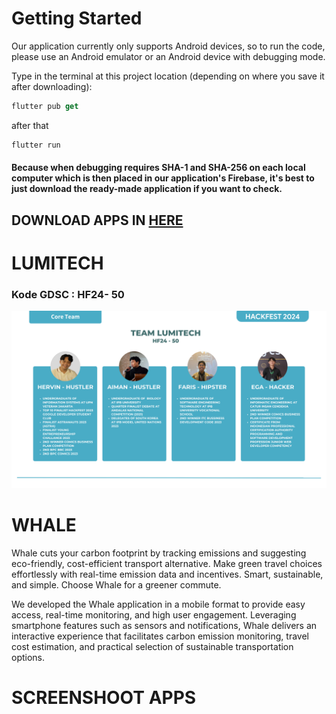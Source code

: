 # Getting Started

Our application currently only supports Android devices, so to run the code, please use an Android emulator or an Android device with debugging mode.

Type in the terminal at this project location (depending on where you save it after downloading):

```dart
flutter pub get
```

after that

```dart
flutter run
```

#### Because when debugging requires SHA-1 and SHA-256 on each local computer which is then placed in our application's Firebase, it's best to just download the ready-made application if you want to check.

## DOWNLOAD APPS IN <a href="app_release/">HERE</a>


# LUMITECH

### Kode GDSC : HF24- 50


<img src="screenshoot/team.png"></img>


# WHALE

Whale cuts your carbon footprint by tracking emissions and suggesting
eco-friendly, cost-efficient transport alternative. Make green travel
choices effortlessly with real-time emission data and incentives.
Smart, sustainable, and simple. Choose Whale for a greener commute.

We developed the Whale application in a mobile format to provide
easy access, real-time monitoring, and high user engagement.
Leveraging smartphone features such as sensors and
notifications, Whale delivers an interactive experience that
facilitates carbon emission monitoring, travel cost estimation,
and practical selection of sustainable transportation options.

# SCREENSHOOT APPS


